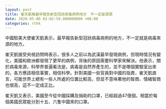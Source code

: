 ```yaml
---
layout: post
title: 崔天凱稱最早報告新型冠狀病毒病例地方　不一定是源頭
date: 2020-05-06 02:02:59.000000000 +08:00
categories: rthk
---
```


中國駐美大使崔天凱表示，最早報告新型冠狀病毒病例的地方，不一定就是病毒來源的地方。

崔天凱接受央視訪問時表示，很多人之前以為武漢最早發現病例，但現時情況有變化，美國和歐洲都發現了更早的病例，背後的原因需要科學家來解決。他表示，關於病毒來源，科學界普遍看法是，病毒是自然界產生的，並不是哪個實驗室出來的，各方應該相信事實，相信科學。針對美國一些官員對中國的指責，崔天凱直言，可能世界上總有一些人所處的位置比較高，但並不意味著他的智商、情緒智商也很高，這不一定成正比。

崔天凱又表示，美國至今從中國採購及捐助的口罩，已經超過47億個，相當於每個美國民眾能分到十五、六隻中國來的口罩。
